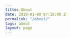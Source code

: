 ```yaml
---
title: About
date: 2018-01-09 07:16:00 Z
permalink: "/about/"
tags: about
layout: page
---
```


<script type="text/javascript" src="//downloads.mailchimp.com/js/signup-forms/popup/embed.js" data-dojo-config="usePlainJson: true, isDebug: false"></script><script type="text/javascript">require(\["mojo/signup-forms/Loader"\], function(L) { L.start({"baseUrl":"mc.us2.list-manage.com","uuid":"d8ec8c5915428dbaaa9b46caa","lid":"9c706d8aa4"}) })</script>